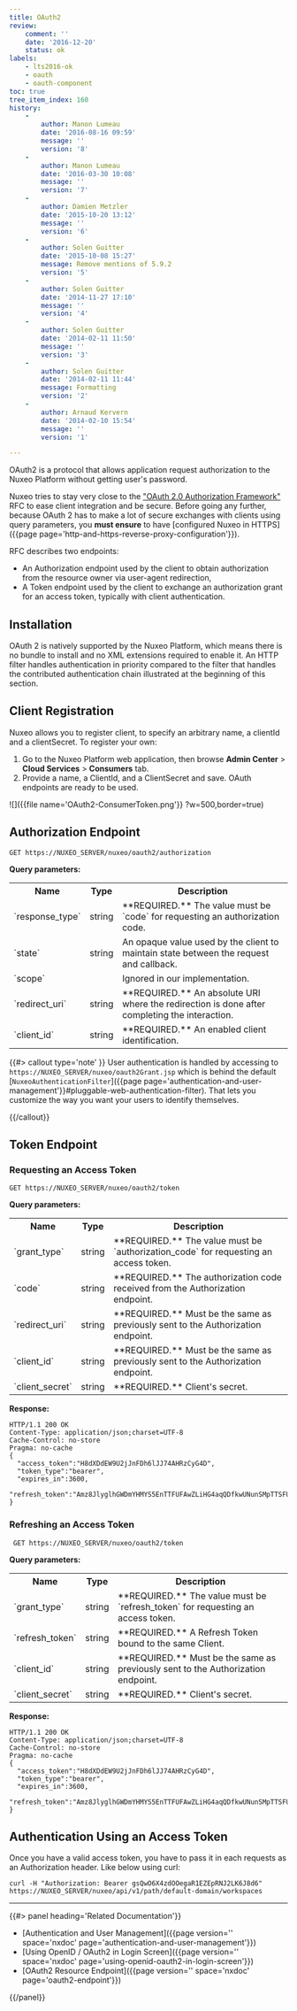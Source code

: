 ```yaml
---
title: OAuth2
review:
    comment: ''
    date: '2016-12-20'
    status: ok
labels:
    - lts2016-ok
    - oauth
    - oauth-component
toc: true
tree_item_index: 160
history:
    -
        author: Manon Lumeau
        date: '2016-08-16 09:59'
        message: ''
        version: '8'
    -
        author: Manon Lumeau
        date: '2016-03-30 10:08'
        message: ''
        version: '7'
    -
        author: Damien Metzler
        date: '2015-10-20 13:12'
        message: ''
        version: '6'
    -
        author: Solen Guitter
        date: '2015-10-08 15:27'
        message: Remove mentions of 5.9.2
        version: '5'
    -
        author: Solen Guitter
        date: '2014-11-27 17:10'
        message: ''
        version: '4'
    -
        author: Solen Guitter
        date: '2014-02-11 11:50'
        message: ''
        version: '3'
    -
        author: Solen Guitter
        date: '2014-02-11 11:44'
        message: Formatting
        version: '2'
    -
        author: Arnaud Kervern
        date: '2014-02-10 15:54'
        message: ''
        version: '1'

---
```

OAuth2 is a protocol that allows application request authorization to the Nuxeo Platform without getting user's password.

Nuxeo tries to stay very close to the ["OAuth 2.0 Authorization Framework"](http://tools.ietf.org/html/rfc6749) RFC to ease client integration and be secure. Before going any further, because OAuth 2 has to make a lot of secure exchanges with clients using query parameters, you **must ensure** to have [configured Nuxeo in HTTPS]({{page page='http-and-https-reverse-proxy-configuration'}}).

RFC describes two endpoints:

* An Authorization endpoint used by the client to obtain authorization from the resource owner via user-agent redirection,
* A Token endpoint used by the client to exchange an authorization grant for an access token, typically with client authentication.


## Installation

OAuth 2 is natively supported by the Nuxeo Platform, which means there is no bundle to install and no XML extensions required to enable it. An HTTP filter handles authentication in priority compared to the filter that handles the contributed authentication chain illustrated at the beginning of this section.

## Client Registration

Nuxeo allows you to register client, to specify an arbitrary name, a clientId and a clientSecret. To register your own:

1. Go to the Nuxeo Platform web application, then browse **Admin Center**&nbsp;> **Cloud Services**&nbsp;> **Consumers** tab.
2. Provide a name, a ClientId, and a ClientSecret and save.
    OAuth endpoints are ready to be used.

![]({{file name='OAuth2-ConsumerToken.png'}} ?w=500,border=true)

## Authorization Endpoint

```
GET https://NUXEO_SERVER/nuxeo/oauth2/authorization
```

**Query parameters:**

<div class="table-scroll">
    <table class="hover">
        <tbody>
            <tr>
                <th colspan="1">Name</th>
                <th colspan="1">Type</th>
                <th colspan="1">Description</th>
            </tr>
            <tr>
                <td colspan="1">`response_type`</td>
                <td colspan="1">string</td>
                <td colspan="1">**REQUIRED.** The value must be `code` for requesting an authorization code.</td>
            </tr>
            <tr>
                <td colspan="1">`state`</td>
                <td colspan="1">string</td>
                <td colspan="1">An opaque value used by the client to maintain state between the request and callback.</td>
            </tr>
            <tr>
                <td colspan="1">`scope`</td>
                <td colspan="1"></td>
                <td colspan="1">Ignored in our implementation.</td>
            </tr>
            <tr>
                <td colspan="1">`redirect_uri`</td>
                <td colspan="1">string</td>
                <td colspan="1">**REQUIRED.** An absolute URI where the redirection is done after completing the interaction.</td>
            </tr>
            <tr>
                <td colspan="1">`client_id`</td>
                <td colspan="1">string</td>
                <td colspan="1">**REQUIRED.** An enabled client identification.</td>
            </tr>
        </tbody>
    </table>
</div>

{{#> callout type='note' }}
User authentication is handled by accessing to `https://NUXEO_SERVER/nuxeo/oauth2Grant.jsp` which is behind the default [`NuxeoAuthenticationFilter`]({{page page='authentication-and-user-management'}}#pluggable-web-authentication-filter). That lets you customize the way you want your users to identify themselves.

{{/callout}}


## Token Endpoint

### Requesting an Access Token

```
GET https://NUXEO_SERVER/nuxeo/oauth2/token
```

**Query parameters:**

<div class="table-scroll">
<table class="hover">
<tbody>
<tr>
<th colspan="1">Name</th>
<th colspan="1">Type</th>
<th colspan="1">Description</th>
</tr>
<tr>
<td colspan="1">`grant_type`</td>
<td colspan="1">string</td>
<td colspan="1">**REQUIRED.** The value must be `authorization_code` for requesting an access token.</td>
</tr>
<tr>
<td colspan="1">`code`</td>
<td colspan="1">string</td>
<td colspan="1">
**REQUIRED.** The authorization code received from the Authorization endpoint.
</td>
</tr>
<tr>
<td colspan="1">`redirect_uri`</td>
<td colspan="1">string</td>
<td colspan="1">**REQUIRED.** Must be the same as previously sent to the Authorization endpoint.</td>
</tr>
<tr>
<td colspan="1">`client_id`</td>
<td colspan="1">string</td>
<td colspan="1">**REQUIRED.** Must be the same as previously sent to the Authorization endpoint.</td>
</tr>
<tr>
<td colspan="1">`client_secret`</td>
<td colspan="1">string</td>
<td colspan="1">**REQUIRED.** Client's secret.</td>
</tr>
</tbody>
</table>
</div>

**Response:**

```
HTTP/1.1 200 OK
Content-Type: application/json;charset=UTF-8
Cache-Control: no-store
Pragma: no-cache
{
  "access_token":"H8dXDdEW9U2jJnFDh6lJJ74AHRzCyG4D",
  "token_type":"bearer",
  "expires_in":3600,
  "refresh_token":"Amz8JlyglhGWDmYHMYS5EnTTFUFAwZLiHG4aqQDfkwUNunSMpTTSFUmvprX3WdSF",
}
```
### Refreshing an Access Token

```
 GET https://NUXEO_SERVER/nuxeo/oauth2/token
```

**Query parameters:**

<div class="table-scroll">
    <table class="hover">
    <tbody>
        <tr>
            <th colspan="1">Name</th>
            <th colspan="1">Type</th>
            <th colspan="1">Description</th>
        </tr>
        <tr>
            <td colspan="1">`grant_type`</td>
            <td colspan="1">string</td>
            <td colspan="1">**REQUIRED.** The value must be `refresh_token` for requesting an access token.</td>
        </tr>
        <tr>
            <td colspan="1">`refresh_token`</td>
            <td colspan="1">string</td>
            <td colspan="1">**REQUIRED.** A Refresh Token bound to the same Client.</td>
        </tr>
        <tr>
            <td colspan="1">`client_id`</td>
            <td colspan="1">string</td>
            <td colspan="1">**REQUIRED.** Must be the same as previously sent to the Authorization endpoint.</td>
        </tr>
        <tr>
            <td colspan="1">`client_secret`</td>
            <td colspan="1">string</td>
            <td colspan="1">**REQUIRED.** Client's secret.</td>
        </tr>
    </tbody>
    </table>
</div>

**Response:**

```
HTTP/1.1 200 OK
Content-Type: application/json;charset=UTF-8
Cache-Control: no-store
Pragma: no-cache
{
  "access_token":"H8dXDdEW9U2jJnFDh6lJJ74AHRzCyG4D",
  "token_type":"bearer",
  "expires_in":3600,
  "refresh_token":"Amz8JlyglhGWDmYHMYS5EnTTFUFAwZLiHG4aqQDfkwUNunSMpTTSFUmvprX3WdSF",
}
```
## Authentication Using an Access Token

Once you have a valid access token, you have to pass it in each requests as an Authorization header. Like below using curl:

```
curl -H "Authorization: Bearer gsQwO6X4zdOOegaR1EZEpRNJ2LK6J8d6" https://NUXEO_SERVER/nuxeo/api/v1/path/default-domain/workspaces
```
* * *

<div class="row" data-equalizer data-equalize-on="medium">
<div class="column medium-6">
{{#> panel heading='Related Documentation'}}

- [Authentication and User Management]({{page version='' space='nxdoc' page='authentication-and-user-management'}})
- [Using OpenID / OAuth2 in Login Screen]({{page version='' space='nxdoc' page='using-openid-oauth2-in-login-screen'}})
- [OAuth2 Resource Endpoint]({{page version='' space='nxdoc' page='oauth2-endpoint'}})

{{/panel}}
</div>
</div>
